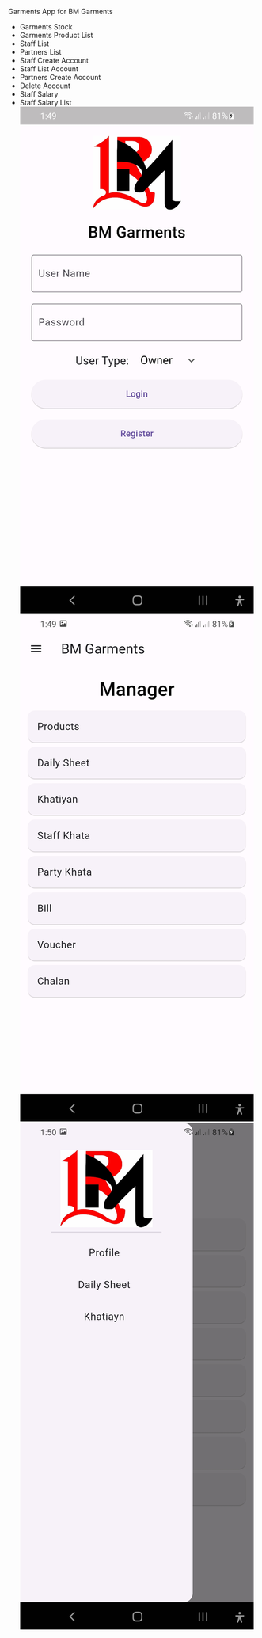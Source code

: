 Garments App for BM Garments 
- Garments Stock 
- Garments Product List
- Staff List
- Partners List
- Staff Create Account
- Staff List Account
- Partners Create Account
- Delete Account
- Staff Salary 
- Staff Salary List
![Screenshot](screenshots/Screenshot_20240113-014920.jpg)
![Screenshot](screenshots/Screenshot_20240113-014925.jpg)
![Screenshot](screenshots/Screenshot_20240113-015019.jpg)
